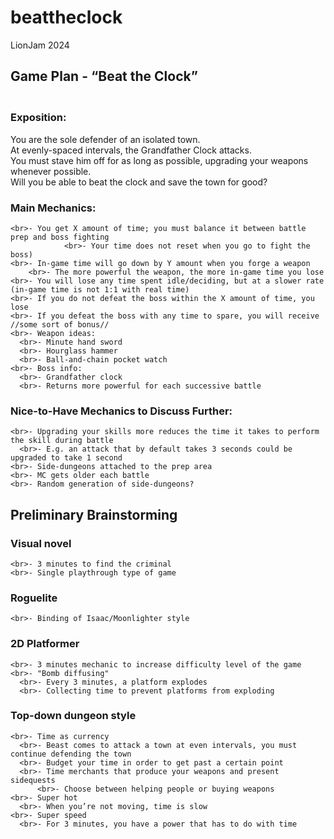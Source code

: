 # beattheclock
LionJam 2024

## **Game Plan - “Beat the Clock”**
	
### <br>Exposition:
You are the sole defender of an isolated town. 
    <br>At evenly-spaced intervals, the Grandfather Clock attacks.
    <br>You must stave him off for as long as possible, upgrading your weapons whenever possible.
    <br>Will you be able to beat the clock and save the town for good?
  
### Main Mechanics:
    <br>- You get X amount of time; you must balance it between battle prep and boss fighting
				<br>- Your time does not reset when you go to fight the boss)
    <br>- In-game time will go down by Y amount when you forge a weapon
        <br>- The more powerful the weapon, the more in-game time you lose
    <br>- You will lose any time spent idle/deciding, but at a slower rate (in-game time is not 1:1 with real time)
    <br>- If you do not defeat the boss within the X amount of time, you lose
    <br>- If you defeat the boss with any time to spare, you will receive //some sort of bonus//
    <br>- Weapon ideas:
      <br>- Minute hand sword
      <br>- Hourglass hammer
      <br>- Ball-and-chain pocket watch
    <br>- Boss info:
      <br>- Grandfather clock
      <br>- Returns more powerful for each successive battle

### Nice-to-Have Mechanics to Discuss Further:
    <br>- Upgrading your skills more reduces the time it takes to perform the skill during battle
      <br>- E.g. an attack that by default takes 3 seconds could be upgraded to take 1 second
    <br>- Side-dungeons attached to the prep area
    <br>- MC gets older each battle
    <br>- Random generation of side-dungeons?

## **Preliminary Brainstorming**
  ### Visual novel
    <br>- 3 minutes to find the criminal
    <br>- Single playthrough type of game
  ### Roguelite
    <br>- Binding of Isaac/Moonlighter style
  ### 2D Platformer
    <br>- 3 minutes mechanic to increase difficulty level of the game
    <br>- "Bomb diffusing"
      <br>- Every 3 minutes, a platform explodes
      <br>- Collecting time to prevent platforms from exploding 
  ### Top-down dungeon style
    <br>- Time as currency
      <br>- Beast comes to attack a town at even intervals, you must continue defending the town
      <br>- Budget your time in order to get past a certain point
      <br>- Time merchants that produce your weapons and present sidequests
          <br>- Choose between helping people or buying weapons
    <br>- Super hot
      <br>- When you’re not moving, time is slow
    <br>- Super speed
      <br>- For 3 minutes, you have a power that has to do with time

